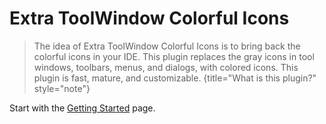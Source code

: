 <show-structure for="chapter,procedure,tab,def"/>

# Extra ToolWindow Colorful Icons

> The idea of Extra ToolWindow Colorful Icons is to bring back the colorful icons in your IDE. This plugin replaces the gray icons in tool windows, toolbars, menus, and dialogs, with colored icons. This plugin is fast, mature, and customizable.
{title="What is this plugin?" style="note"}

Start with the [Getting Started](Extra-TCI-Getting-Started.md) page.
